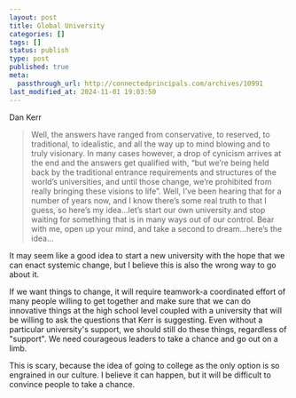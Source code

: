 ```yaml
---
layout: post
title: Global University
categories: []
tags: []
status: publish
type: post
published: true
meta:
  passthrough_url: http://connectedprincipals.com/archives/10991
last_modified_at: 2024-11-01 19:03:50
---
```


Dan Kerr


>Well, the answers have ranged from conservative, to reserved, to traditional, to idealistic, and all the way up to mind blowing and to truly visionary. In many cases however, a drop of cynicism arrives at the end and the answers get qualified with, “but we’re being held back by the traditional entrance requirements and structures of the world’s universities, and until those change, we’re prohibited from really bringing these visions to life”. Well, I’ve been hearing that for a number of years now, and I know there’s some real truth to that I guess, so here’s my idea…let’s start our own university and stop waiting for something that is in many ways out of our control. Bear with me, open up your mind, and take a second to dream…here’s the idea…



It may seem like a good idea to start a new university with the hope that we can enact systemic change, but I believe this is also the wrong way to go about it.


If we want things to change, it will require teamwork-a coordinated effort of many people willing to get together and make sure that we can do innovative things at the high school level coupled with a university that will be willing to ask the questions that Kerr is suggesting. Even without a particular university's support, we should still do these things, regardless of "support". We need courageous leaders to take a chance and go out on a limb.


This is scary, because the idea of going to college as the only option is so engrained in our culture. I believe it can happen, but it will be difficult to convince people to take a chance.

